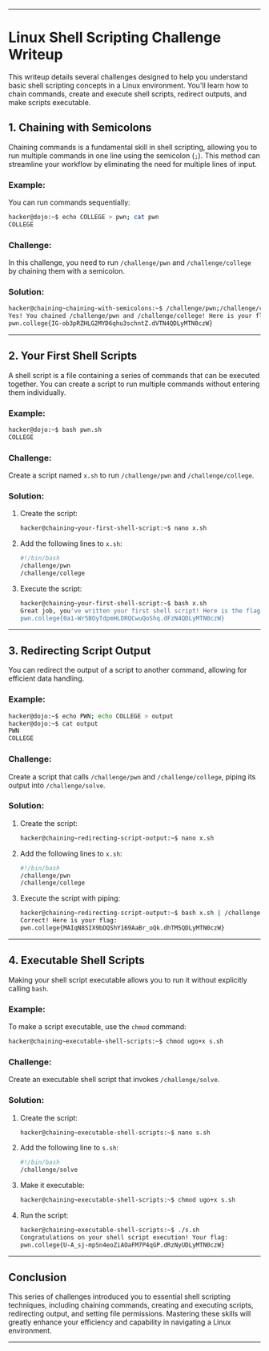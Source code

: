 



---

# **Linux Shell Scripting Challenge Writeup**

This writeup details several challenges designed to help you understand basic shell scripting concepts in a Linux environment. You'll learn how to chain commands, create and execute shell scripts, redirect outputs, and make scripts executable.

## **1. Chaining with Semicolons**

Chaining commands is a fundamental skill in shell scripting, allowing you to run multiple commands in one line using the semicolon (`;`). This method can streamline your workflow by eliminating the need for multiple lines of input.

### **Example:**

You can run commands sequentially:
```bash
hacker@dojo:~$ echo COLLEGE > pwn; cat pwn
COLLEGE
```

### **Challenge:**
In this challenge, you need to run `/challenge/pwn` and `/challenge/college` by chaining them with a semicolon.

### **Solution:**
```bash
hacker@chaining~chaining-with-semicolons:~$ /challenge/pwn;/challenge/college  
Yes! You chained /challenge/pwn and /challenge/college! Here is your flag:  
pwn.college{IG-ob3pRZHLG2MYD6qhu3schntZ.dVTN4QDLyMTN0czW}
```

---

## **2. Your First Shell Scripts**

A shell script is a file containing a series of commands that can be executed together. You can create a script to run multiple commands without entering them individually.

### **Example:**
```bash
hacker@dojo:~$ bash pwn.sh
COLLEGE
```

### **Challenge:**
Create a script named `x.sh` to run `/challenge/pwn` and `/challenge/college`.

### **Solution:**
1. Create the script:
   ```bash
   hacker@chaining~your-first-shell-script:~$ nano x.sh
   ```

2. Add the following lines to `x.sh`:
   ```bash
   #!/bin/bash
   /challenge/pwn
   /challenge/college
   ```

3. Execute the script:
   ```bash
   hacker@chaining~your-first-shell-script:~$ bash x.sh  
   Great job, you've written your first shell script! Here is the flag:  
   pwn.college{0a1-Wr5BOyTdpmHLDRQCwuQoShq.dFzN4QDLyMTN0czW}
   ```

---

## **3. Redirecting Script Output**

You can redirect the output of a script to another command, allowing for efficient data handling.

### **Example:**
```bash
hacker@dojo:~$ echo PWN; echo COLLEGE > output
hacker@dojo:~$ cat output
PWN
COLLEGE
```

### **Challenge:**
Create a script that calls `/challenge/pwn` and `/challenge/college`, piping its output into `/challenge/solve`.

### **Solution:**
1. Create the script:
   ```bash
   hacker@chaining~redirecting-script-output:~$ nano x.sh
   ```

2. Add the following lines to `x.sh`:
   ```bash
   #!/bin/bash
   /challenge/pwn
   /challenge/college
   ```

3. Execute the script with piping:
   ```bash
   hacker@chaining~redirecting-script-output:~$ bash x.sh | /challenge/solve  
   Correct! Here is your flag:  
   pwn.college{MAIqN8SIX9bDQShY169AaBr_oQk.dhTM5QDLyMTN0czW}
   ```

---

## **4. Executable Shell Scripts**

Making your shell script executable allows you to run it without explicitly calling `bash`.

### **Example:**
To make a script executable, use the `chmod` command:
```bash
hacker@chaining~executable-shell-scripts:~$ chmod ugo+x s.sh
```

### **Challenge:**
Create an executable shell script that invokes `/challenge/solve`.

### **Solution:**
1. Create the script:
   ```bash
   hacker@chaining~executable-shell-scripts:~$ nano s.sh
   ```

2. Add the following line to `s.sh`:
   ```bash
   #!/bin/bash
   /challenge/solve
   ```

3. Make it executable:
   ```bash
   hacker@chaining~executable-shell-scripts:~$ chmod ugo+x s.sh
   ```

4. Run the script:
   ```bash
   hacker@chaining~executable-shell-scripts:~$ ./s.sh  
   Congratulations on your shell script execution! Your flag:  
   pwn.college{U-A_sj-mpSn4eoZiAOaFM7P4qGP.dRzNyUDLyMTN0czW}
   ```

---

## **Conclusion**

This series of challenges introduced you to essential shell scripting techniques, including chaining commands, creating and executing scripts, redirecting output, and setting file permissions. Mastering these skills will greatly enhance your efficiency and capability in navigating a Linux environment.

---
